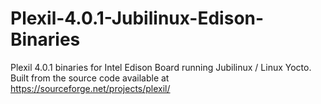 # Plexil-4.0.1-Jubilinux-Edison-Binaries
Plexil 4.0.1 binaries for Intel Edison Board running Jubilinux / Linux Yocto. Built from the source code available at https://sourceforge.net/projects/plexil/


